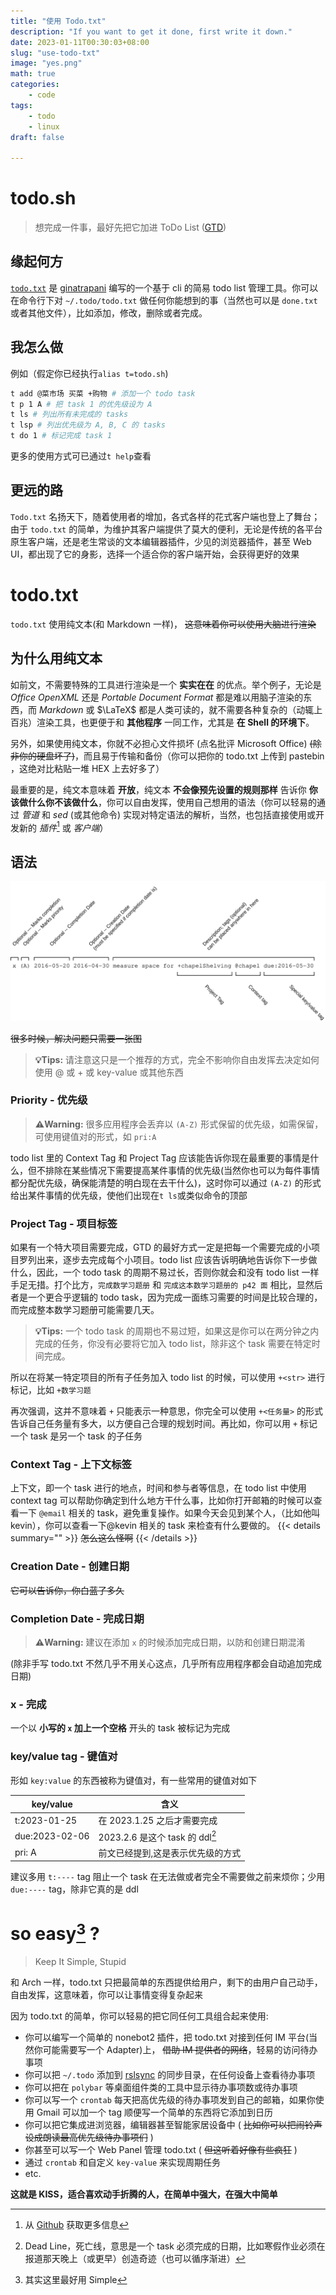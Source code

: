 ```yaml
---
title: "使用 Todo.txt"
description: "If you want to get it done, first write it down."
date: 2023-01-11T00:30:03+08:00
slug: "use-todo-txt"
image: "yes.png"
math: true
categories:
    - code
tags:
    - todo
    - linux
draft: false

---
```


# todo.sh

> 想完成一件事，最好先把它加进 ToDo List ([GTD](http://en.wikipedia.org/wiki/Getting_Things_Done'))

## 缘起何方

[`todo.txt`](http://todotxt.org/) 是 [ginatrapani](https://ginatrapani.org) 编写的一个基于 cli 的简易 todo list 管理工具。你可以在命令行下对 `~/.todo/todo.txt` 做任何你能想到的事（当然也可以是 `done.txt` 或者其他文件），比如添加，修改，删除或者完成。

## 我怎么做

例如（假定你已经执行`alias t=todo.sh`)

```bash
t add @菜市场 买菜 +购物 # 添加一个 todo task
t p 1 A # 把 task 1 的优先级设为 A
t ls # 列出所有未完成的 tasks
t lsp # 列出优先级为 A, B, C 的 tasks
t do 1 # 标记完成 task 1
```

更多的使用方式可已通过`t help`查看

## 更远的路

`Todo.txt` 名扬天下，随着使用者的增加，各式各样的花式客户端也登上了舞台；由于 `todo.txt` 的简单，为维护其客户端提供了莫大的便利，无论是传统的各平台原生客户端，还是老生常谈的文本编辑器插件，少见的浏览器插件，甚至 Web UI，都出现了它的身影，选择一个适合你的客户端开始，会获得更好的效果

# todo.txt

`todo.txt` 使用纯文本(和 Markdown 一样)， ~~这意味着你可以使用大脑进行渲染~~

## 为什么用纯文本

如前文，不需要特殊的工具进行渲染是一个 **实实在在** 的优点。举个例子，无论是 *Office OpenXML* 还是 *Portable Document Format* 都是难以用脑子渲染的东西，而 *Markdown* 或 $\LaTeX$ 都是人类可读的，就不需要各种复杂的（动辄上百兆）渲染工具，也更便于和 **其他程序** 一同工作，尤其是 **在 Shell 的环境下**。

另外，如果使用纯文本，你就不必担心文件损坏 (点名批评 Microsoft Office) ~~(除非你的硬盘坏了)~~，而且易于传输和备份（你可以把你的 todo.txt 上传到 pastebin ，这绝对比粘贴一堆 HEX 上去好多了）

最重要的是，纯文本意味着 **开放**，纯文本 **不会像预先设置的规则那样** 告诉你 **你该做什么你不该做什么**，你可以自由发挥，使用自己想用的语法（你可以轻易的通过 *管道* 和 *sed* (或其他命令) 实现对特定语法的解析，当然，也包括直接使用或开发新的 *插件*[^1] 或 *客户端*）

[^1]: 从 [Github](https://github.com/todotxt/todo.txt-cli/wiki/Creating-Add-ons:-Examples) 获取更多信息

## 语法

![todo.txt 语法](rules.svg)

~~很多时候，解决问题只需要一张图~~

> **💡Tips:** 请注意这只是一个推荐的方式，完全不影响你自由发挥去决定如何使用 @ 或 + 或 key-value 或其他东西

### Priority - 优先级

> **⚠️Warning:** 很多应用程序会丢弃以 `(A-Z)` 形式保留的优先级，如需保留，可使用键值对的形式，如 `pri:A`

todo list 里的 Context Tag 和 Project Tag 应该能告诉你现在最重要的事情是什么，但不排除在某些情况下需要提高某件事情的优先级(当然你也可以为每件事情都分配优先级，确保能清楚的明白现在去干什么)，这时你可以通过 `(A-Z)` 的形式给出某件事情的优先级，使他们出现在`t ls`或类似命令的顶部

### Project Tag - 项目标签

如果有一个特大项目需要完成，GTD 的最好方式一定是把每一个需要完成的小项目罗列出来，逐步去完成每个小项目。todo list 应该告诉明确地告诉你下一步做什么，因此，一个 todo task 的周期不易过长，否则你就会和没有 todo list 一样手足无措。打个比方，`完成数学习题册` 和 `完成这本数学习题册的 p42 面` 相比，显然后者是一个更合乎逻辑的 todo task，因为完成一面练习需要的时间是比较合理的，而完成整本数学习题册可能需要几天。

> **💡Tips:** 一个 todo task 的周期也不易过短，如果这是你可以在两分钟之内完成的任务，你没有必要将它加入 todo list，除非这个 task 需要在特定时间完成。

所以在将某一特定项目的所有子任务加入 todo list 的时候，可以使用 `+<str>` 进行标记，比如 `+数学习题`

再次强调，这并不意味着 `+` 只能表示一种意思，你完全可以使用 `+<任务量>` 的形式告诉自己任务量有多大，以方便自己合理的规划时间。再比如，你可以用 `+` 标记一个 task 是另一个 task 的子任务

### Context Tag - 上下文标签

上下文，即一个 task 进行的地点，时间和参与者等信息，在 todo list 中使用 context tag 可以帮助你确定到什么地方干什么事，比如你打开邮箱的时候可以查看一下 `@email` 相关的 task，避免重复操作。如果今天会见到某个人，（比如他叫 kevin），你可以查看一下@kevin 相关的 task 来检查有什么要做的。
{{< details summary="" >}}
<s>怎么这么怪啊</s>
{{< /details >}}

### Creation Date - 创建日期

~~它可以告诉你，你白蓝了多久~~

### Completion Date - 完成日期

> **⚠️Warning:** 建议在添加 `x` 的时候添加完成日期，以防和创建日期混淆

(除非手写 todo.txt 不然几乎不用关心这点，几乎所有应用程序都会自动追加完成日期)

### x - 完成

一个以 **小写的 `x` 加上一个空格** 开头的 task 被标记为完成

### key/value tag - 键值对

形如 `key:value` 的东西被称为键值对，有一些常用的键值对如下

| key/value      | 含义                          |
| -------------- | --------------------------- |
| t:2023-01-25   | 在 2023.1.25 之后才需要完成         |
| due:2023-02-06 | 2023.2.6 是这个 task 的 ddl[^2] |
| pri: A         | 前文已经提到,这是表示优先级的方式           |

[^2]: Dead Line，死亡线，意思是一个 task 必须完成的日期，比如寒假作业必须在报道那天晚上（或更早）创造奇迹（也可以循序渐进）

建议多用 `t:----` tag 阻止一个 task 在无法做或者完全不需要做之前来烦你；少用 `due:----` tag，除非它真的是 ddl

# so easy[^3] ?

[^3]: 其实这里最好用 Simple

> Keep It Simple, Stupid

和 Arch 一样，todo.txt 只把最简单的东西提供给用户，剩下的由用户自己动手，自由发挥，这意味着，你可以让事情变得复杂起来

因为 todo.txt 的简单，你可以轻易的把它同任何工具组合起来使用:

* 你可以编写一个简单的 nonebot2 插件，把 todo.txt 对接到任何 IM 平台(当然你可能需要写一个 Adapter)上， ~~借助 IM 提供者的网络~~，轻易的访问待办事项
* 你可以把 `~/.todo` 添加到 [rslsync](https://www.resilio.com) 的同步目录，在任何设备上查看待办事项
* 你可以把在 `polybar` 等桌面组件类的工具中显示待办事项数或待办事项
* 你可以写一个 `crontab` 每天把高优先级的待办事项发到自己的邮箱，如果你使用 Gmail 可以加一个 tag 顺便写一个简单的东西将它添加到日历
* 你可以把它集成进浏览器，编辑器甚至智能家居设备中 ( ~~比如你可以把闹铃声设成朗读最高优先级待办事项们~~ )
* 你甚至可以写一个 Web Panel 管理 todo.txt ( ~~但这听着好像有些疯狂~~ )
* 通过 `crontab` 和自定义 `key-value` 来实现周期任务
* etc.

**这就是 KISS，适合喜欢动手折腾的人，在简单中强大，在强大中简单**